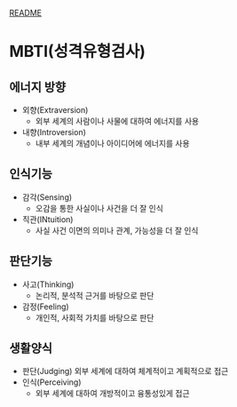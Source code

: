 [README](../README.md)

# MBTI(성격유형검사)

## 에너지 방향
- 외향(Extraversion)
    - 외부 세계의 사람이나 사물에 대하여 에너지를 사용
- 내향(Introversion)
    - 내부 세계의 개념이나 아이디어에 에너지를 사용

## 인식기능
- 감각(Sensing)
    - 오감을 통한 사실이나 사건을 더 잘 인식
- 직관(INtuition)
    - 사실 사건 이면의 의미나 관계, 가능성을 더 잘 인식

## 판단기능
- 사고(Thinking)
    - 논리적, 분석적 근거를 바탕으로 판단
- 감정(Feeling)
    - 개인적, 사회적 가치를 바탕으로 판단

## 생활양식
- 판단(Judging)
    외부 세계에 대하여 체계적이고 계획적으로 접근
- 인식(Perceiving)
    - 외부 세계에 대하여 개방적이고 융통성있게 접근
